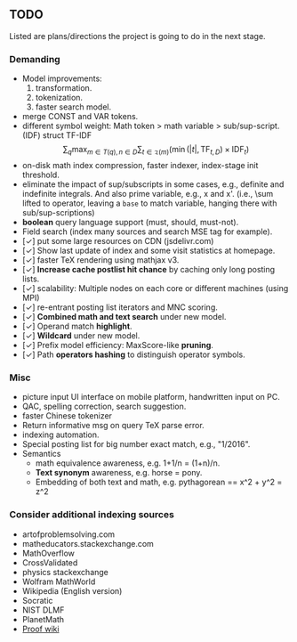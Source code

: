 ## TODO
Listed are plans/directions the project is going to do
in the next stage.

### Demanding
* Model improvements:
  1. transformation.
  2. tokenization.
  3. faster search model.
* merge CONST and VAR tokens.
* different symbol weight: Math token > math variable > sub/sup-script. (IDF)
struct TF-IDF
$$
\sum_q \max_{m \in T(q), n \in D} \sum_{t \in \mathfrak{T}(m)}
\big( 
\min(|t|, \text{TF}_{t,D}) \times \text{IDF}_t
\big)
$$
* on-disk math index compression, faster indexer, index-stage init threshold.
* eliminate the impact of sup/subscripts in some cases, e.g., definite and indefinite integrals. And also prime variable, e.g., x and x'. (i.e., \sum lifted to operator, leaving a `base` to match variable, hanging there with sub/sup-scriptions)
* **boolean** query language support (must, should, must-not).
* Field search (index many sources and search MSE tag for example).
* [✓] put some large resources on CDN (jsdelivr.com)
* [✓] Show last update of index and some visit statistics at homepage.
* [✓] faster TeX rendering using mathjax v3.
* [✓] **Increase cache postlist hit chance** by caching only long posting lists.
* [✓] scalability: Multiple nodes on each core or different machines (using MPI)
* [✓] re-entrant posting list iterators and MNC scoring.
* [✓] **Combined math and text search** under new model.
* [✓] Operand match **highlight**.
* [✓] **Wildcard** under new model.
* [✓] Prefix model efficiency: MaxScore-like **pruning**.
* [✓] Path **operators hashing** to distinguish operator symbols.

### Misc
* picture input UI interface on mobile platform, handwritten input on PC.
* QAC, spelling correction, search suggestion.
* faster Chinese tokenizer
* Return informative msg on query TeX parse error.
* indexing automation.
* Special posting list for big number exact match, e.g., "1/2016".
* Semantics
  * math equivalence awareness, e.g. 1+1/n = (1+n)/n.
  * **Text synonym** awareness, e.g. horse = pony.
  * Embedding of both text and math, e.g. pythagorean == x^2 + y^2 = z^2

### Consider additional indexing sources
* artofproblemsolving.com
* matheducators.stackexchange.com
* MathOverflow
* CrossValidated
* physics stackexchange
* Wolfram MathWorld
* Wikipedia (English version)
* Socratic
* NIST DLMF
* PlanetMath
* [Proof wiki](https://proofwiki.org/wiki/Main_Page)
